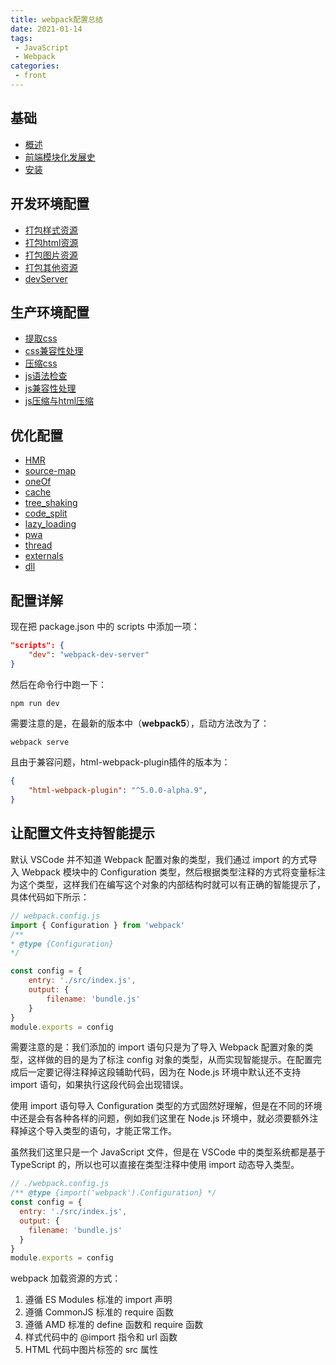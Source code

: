 ```yaml
---
title: webpack配置总结
date: 2021-01-14
tags:
 - JavaScript
 - Webpack
categories:
 - front
---
```


## 基础
 - [概述](../../webpack/)
 - [前端模块化发展史](./modularization_history.html)
 - [安装](./Install.html)

## 开发环境配置
 - [打包样式资源](./webpack_css.html)
 - [打包html资源](./webpack_html.html)
 - [打包图片资源](./webpack_img.html)
 - [打包其他资源](./webpack_other.html)
 - [devServer](./webpack与dev.html)

## 生产环境配置
 - [提取css](./webpack_extract_css.html)
 - [css兼容性处理](./webpack_css_compatible.html)
 - [压缩css](./webpack_css_compress.html)
 - [js语法检查](./webpack_eslint.html)
 - [js兼容性处理](./webpack_js_compatible.html)
 - [js压缩与html压缩](./webpack_compress_htmljs.html)

## 优化配置
 - [HMR](./hot_update.md)
 - [source-map](./webpack_sourceMap.md)
 - [oneOf](./webpack_loader.md#oneof)
 - [cache](../../engineering/notes/Cache.md)
 - [tree_shaking](./treeShakingAndSideEffects.md)
 - [code_split](./webpack_CodeSplitting.md)
 - [lazy_loading](../../engineering/notes/lazyLoading.md)
 - [pwa](../../engineering/notes/PWA.md)
 - [thread](./webpack_thread.md)
 - [externals](./webpack_externals.md)
 - [dll](./webpack_dll.md)

## 配置详解


现在把 package.json 中的 scripts 中添加一项：

```json
"scripts": {
    "dev": "webpack-dev-server"
}
```

然后在命令行中跑一下：

```shell
npm run dev
```

需要注意的是，在最新的版本中（**webpack5**），启动方法改为了：

```javascript
webpack serve
```

且由于兼容问题，html-webpack-plugin插件的版本为：

```json
{
    "html-webpack-plugin": "^5.0.0-alpha.9",
}
```

## 让配置文件支持智能提示

默认 VSCode 并不知道 Webpack 配置对象的类型，我们通过 import 的方式导入 Webpack 模块中的 Configuration 类型，然后根据类型注释的方式将变量标注为这个类型，这样我们在编写这个对象的内部结构时就可以有正确的智能提示了，具体代码如下所示：

```javascript
// webpack.config.js
import { Configuration } from 'webpack'
/**
* @type {Configuration}
*/

const config = {
	entry: './src/index.js',
    output: {
        filename: 'bundle.js'
    }
}
module.exports = config
```

需要注意的是：我们添加的 import 语句只是为了导入 Webpack 配置对象的类型，这样做的目的是为了标注 config 对象的类型，从而实现智能提示。在配置完成后一定要记得注释掉这段辅助代码，因为在 Node.js 环境中默认还不支持 import 语句，如果执行这段代码会出现错误。

使用 import 语句导入 Configuration 类型的方式固然好理解，但是在不同的环境中还是会有各种各样的问题，例如我们这里在 Node.js 环境中，就必须要额外注释掉这个导入类型的语句，才能正常工作。

虽然我们这里只是一个 JavaScript 文件，但是在 VSCode 中的类型系统都是基于 TypeScript 的，所以也可以直接在类型注释中使用 import 动态导入类型。

```javascript
// ./webpack.config.js
/** @type {import('webpack').Configuration} */
const config = {
  entry: './src/index.js',
  output: {
    filename: 'bundle.js'
  }
}
module.exports = config
```

webpack 加载资源的方式：

1. 遵循 ES Modules 标准的 import 声明
2. 遵循 CommonJS 标准的 require 函数
3. 遵循 AMD 标准的 define 函数和 require 函数
4. 样式代码中的 @import 指令和 url 函数
5. HTML 代码中图片标签的 src 属性
